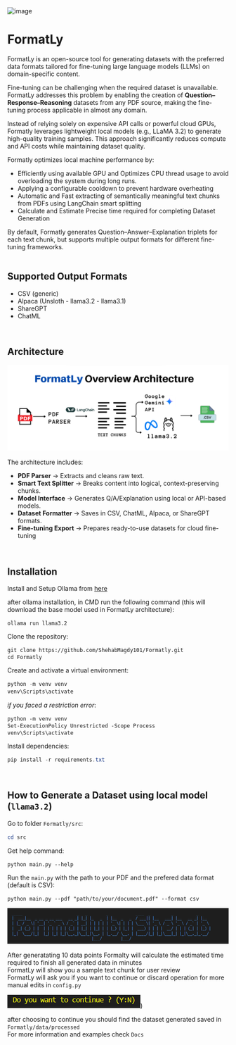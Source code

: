 <img width="1456" height="591" alt="image" src="https://github.com/user-attachments/assets/c8c873d9-4c04-4f27-bbb9-ce41d4d0d9d7" />


# FormatLy

FormatLy is an open-source tool for generating datasets with the preferred data formats tailored for fine-tuning large language models (LLMs) on domain-specific content.

Fine-tuning can be challenging when the required dataset is unavailable. FormatLy addresses this problem by enabling the creation of **Question–Response–Reasoning** datasets from any PDF source, making the fine-tuning process applicable in almost any domain.

Instead of relying solely on expensive API calls or powerful cloud GPUs, Formatly leverages lightweight local models (e.g., LLaMA 3.2) to generate high-quality training samples. This approach significantly reduces compute and API costs while maintaining dataset quality.

Formatly optimizes local machine performance by:

- Efficiently using available GPU and Optimizes CPU thread usage to avoid overloading the system during long runs.
- Applying a configurable cooldown to prevent hardware overheating
- Automatic and Fast extracting of semantically meaningful text chunks from PDFs using LangChain smart splitting
- Calculate and Estimate Precise time required for completing Dataset Generation

By default, Formatly generates Question–Answer–Explanation triplets for each text chunk, but supports multiple output formats for different fine-tuning frameworks.
<br>
<br>

## Supported Output Formats

- CSV (generic)
- Alpaca (Unsloth - llama3.2 - llama3.1)
- ShareGPT
- ChatML
<br>



## Architecture


![alt text](docs/images/image.png)

The architecture includes:

- **PDF Parser** → Extracts and cleans raw text.
- **Smart Text Splitter** → Breaks content into logical, context-preserving chunks.
- **Model Interface** → Generates Q/A/Explanation using local or API-based models.
- **Dataset Formatter** → Saves in CSV, ChatML, Alpaca, or ShareGPT formats.
- **Fine-tuning Export** → Prepares ready-to-use datasets for cloud fine-tuning

<br>

## Installation



Install and Setup Ollama from [here](https://ollama.com/)

after ollama installation, in CMD run the following command (this will download the base model used in FormatLy architecture):

```
ollama run llama3.2
```

Clone the repository:

```
git clone https://github.com/ShehabMagdy101/Formatly.git
cd Formatly
```
Create and activate a virtual environment:

```powershell
python -m venv venv
venv\Scripts\activate
```

_if you faced a restriction error_:
```
python -m venv venv
Set-ExecutionPolicy Unrestricted -Scope Process
venv\Scripts\activate
```

Install dependencies:

```powershell
pip install -r requirements.txt
```
<br>

## How to Generate a Dataset using local model (`llama3.2`)


Go to folder `Formatly/src`:

```powershell
cd src
```

Get help command:

```
python main.py --help
```

Run the `main.py` with the path to your PDF and the prefered data format (default is CSV):

```
python main.py --pdf "path/to/your/document.pdf" --format csv
```
![alt text](docs/images/image-1.png)

After generatating 10 data points Formalty will calculate the estimated time required to finish all generated data in minutes <br>
FormatLy will show you a sample text chunk for user review <br>
FormatLy will ask you if you want to continue or discard operation for more manual edits in `config.py`

![alt text](docs/images/image-2.png))


after choosing to continue you should find the dataset generated saved in `Formatly/data/processed`
<br>
For more information and examples check `Docs`



